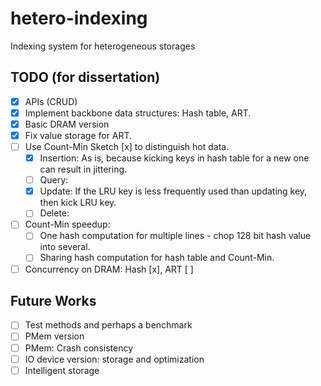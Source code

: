 # hetero-indexing
Indexing system for heterogeneous storages

## TODO (for dissertation)
- [x] APIs (CRUD)
- [x] Implement backbone data structures: Hash table, ART.
- [x] Basic DRAM version
- [x] Fix value storage for ART.
- [ ] Use Count-Min Sketch [x] to distinguish hot data.
  - [x] Insertion: As is, because kicking keys in hash table for a new one can result in jittering.
  - [ ] Query: 
  - [x] Update: If the LRU key is less frequently used than updating key, then kick LRU key.
  - [ ] Delete: 
- [ ] Count-Min speedup: 
  - [ ] One hash computation for multiple lines - chop 128 bit hash value into several.
  - [ ] Sharing hash computation for hash table and Count-Min.
- [ ] Concurrency on DRAM: Hash [x], ART [ ]
## Future Works
- [ ] Test methods and perhaps a benchmark
- [ ] PMem version
- [ ] PMem: Crash consistency
- [ ] IO device version: storage and optimization
- [ ] Intelligent storage
